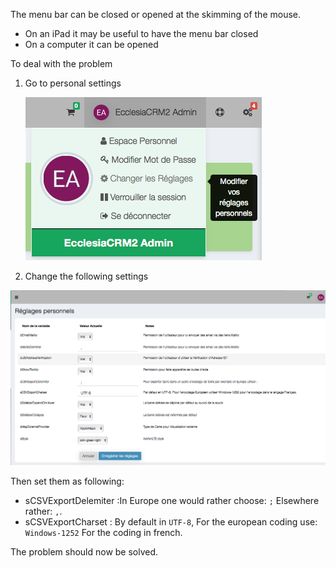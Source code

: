 The menu bar can be closed or opened at the skimming of the mouse. 

- On an iPad it may be useful to have the menu bar closed
- On a computer it can be opened

To deal with the problem

1. Go to personal settings

	![Screenshot](../../../img/person/user1.png)
	
2. Change the following settings

  ![Screenshot](../../../img/person/user2.png)

Then set them as following: 

* sCSVExportDelemiter :In Europe one would rather choose: `;` Elsewhere rather: `,`. 
* sCSVExportCharset : By default in `UTF-8`, For the european coding use: `Windows-1252` For the coding in french. 

The problem should now be solved. 
